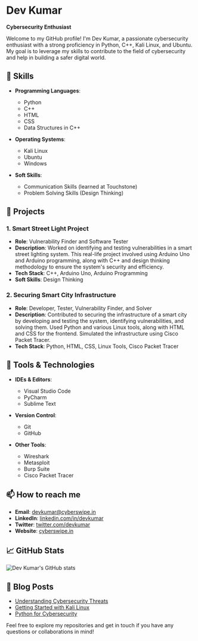 # Dev Kumar

**Cybersecurity Enthusiast**

Welcome to my GitHub profile! I'm Dev Kumar, a passionate cybersecurity enthusiast with a strong proficiency in Python, C++, Kali Linux, and Ubuntu.
My goal is to leverage my skills to contribute to the field of cybersecurity and help in building a safer digital world.

## 🚀 Skills

- **Programming Languages**: 
  - Python
  - C++
  - HTML
  - CSS
  - Data Structures in C++
    
- **Operating Systems**:
  - Kali Linux
  - Ubuntu
  - Windows
 
- **Soft Skills**:
  - Communication Skills (learned at Touchstone)
  - Problem Solving Skills (Design Thinking)

## 🌟 Projects

### 1. Smart Street Light Project
   - **Role**: Vulnerability Finder and Software Tester
   - **Description**: Worked on identifying and testing vulnerabilities in a smart street lighting system. This real-life project involved using Arduino Uno and Arduino programming, along with C++ and design thinking methodology to ensure the system's security and efficiency.
   - **Tech Stack**: C++, Arduino Uno, Arduino Programming
   - **Soft Skills**: Design Thinking

### 2. Securing Smart City Infrastructure
   - **Role**: Developer, Tester, Vulnerability Finder, and Solver
   - **Description**: Contributed to securing the infrastructure of a smart city by developing and testing the system, identifying vulnerabilities, and solving them. Used Python and various Linux tools, along with HTML and CSS for the frontend. Simulated the infrastructure using Cisco Packet Tracer.
   - **Tech Stack**: Python, HTML, CSS, Linux Tools, Cisco Packet Tracer

## 🔧 Tools & Technologies

- **IDEs & Editors**:
  - Visual Studio Code
  - PyCharm
  - Sublime Text
  
- **Version Control**:
  - Git
  - GitHub
  
- **Other Tools**:
  - Wireshark
  - Metasploit
  - Burp Suite
  - Cisco Packet Tracer

## 📫 How to reach me

- **Email**: devkumar@cyberswipe.in
- **LinkedIn**: [linkedin.com/in/devkumar](#)
- **Twitter**: [twitter.com/devkumar](#)
- **Website**: [cyberswipe.in](https://cyberswipe.in)

## 📈 GitHub Stats

![Dev Kumar's GitHub stats](https://github-readme-stats.vercel.app/api?username=devkumar-swipe&show_icons=true&theme=radical)

## 📄 Blog Posts

- [Understanding Cybersecurity Threats](https://cyberswipe.in)
- [Getting Started with Kali Linux](https://cyberswipe.in)
- [Python for Cybersecurity](https://cyberswipe.in)

Feel free to explore my repositories and get in touch if you have any questions or collaborations in mind!

